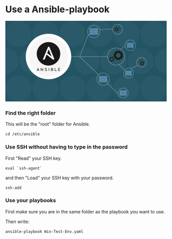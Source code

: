 # Use a Ansible-playbook

![ansible](img/ansible.png)

### Find the right folder
This will be the "root" folder for Ansible.
```
cd /etc/ansible
```

### Use SSH without having to type in the password
First "Read" your SSH key.
```
eval `ssh-agent`
```
and then "Load" your SSH key with your password.
```
ssh-add
```

### Use your playbooks 
First make sure you are in the same folder as the playbook you want to use.

Then write:
```
ansible-playbook Win-Test-Env.yaml
```

